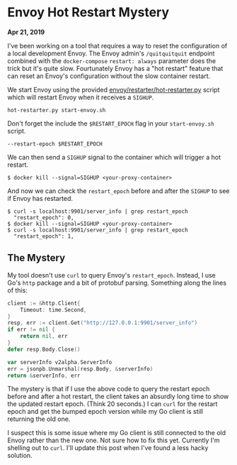 # Envoy Hot Restart Mystery

**Apr 21, 2019**

I've been working on a tool that requires a way to reset the configuration of a local
development Envoy. The Envoy admin's `/quitquitquit` endpoint combined with the
`docker-compose` `restart: always` parameter does the trick but it's quite slow.
Fourtunately Envoy has a "hot restart" feature that can reset an Envoy's configuration
without the slow container restart.

We start Envoy using the provided
[envoy/restarter/hot-restarter.py](https://github.com/envoyproxy/envoy/blob/master/restarter/hot-restarter.py)
script which will restart Envoy when it receives a `SIGHUP`.

```
hot-restarter.py start-envoy.sh
```

Don't forget the include the `$RESTART_EPOCH` flag in your `start-envoy.sh` script.

```
--restart-epoch $RESTART_EPOCH
```

We can then send a `SIGHUP` signal to the container which will trigger a hot restart.

```
$ docker kill --signal=SIGHUP <your-proxy-container>
```

And now we can check the `restart_epoch` before and after the `SIGHUP` to see if Envoy has
restarted.

```
$ curl -s localhost:9901/server_info | grep restart_epoch
  "restart_epoch": 0,
$ docker kill --signal=SIGHUP <your-proxy-container>
$ curl -s localhost:9901/server_info | grep restart_epoch
  "restart_epoch": 1,
```

## The Mystery

My tool doesn't use `curl` to query Envoy's `restart_epoch`. Instead, I use Go's `http`
package and a bit of protobuf parsing. Something along the lines of this:

```go
client := &http.Client{
    Timeout: time.Second,
}
resp, err := client.Get("http://127.0.0.1:9901/server_info")
if err != nil {
    return nil, err
}
defer resp.Body.Close()

var serverInfo v2alpha.ServerInfo
err = jsonpb.Unmarshal(resp.Body, &serverInfo)
return &serverInfo, err
```

The mystery is that if I use the above code to query the restart epoch before and after a
hot restart, the client takes an absurdly long time to show the updated restart epoch.
(Think 20 seconds.) I can `curl` for the restart epoch and get the bumped epoch version
while my Go client is still returning the old one.

I suspect this is some issue where my Go client is still connected to the old Envoy rather
than the new one. Not sure how to fix this yet. Currently I'm shelling out to `curl`. I'll
update this post when I've found a less hacky solution.

